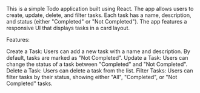 This is a simple Todo application built using React. 
The app allows users to create, update, delete, and filter tasks. 
Each task has a name, description, and status (either "Completed" or "Not Completed"). 
The app features a responsive UI that displays tasks in a card layout.

Features:

Create a Task: Users can add a new task with a name and description. By default, tasks are marked as "Not Completed".
Update a Task: Users can change the status of a task between "Completed" and "Not Completed".
Delete a Task: Users can delete a task from the list.
Filter Tasks: Users can filter tasks by their status, showing either "All", "Completed", or "Not Completed" tasks.
